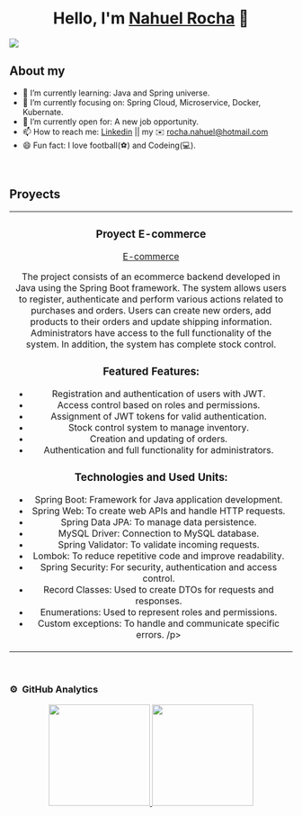 <div align="center">
<h1 align="center">Hello, I'm <a href="https://aristi.dev">Nahuel Rocha</a> 👋</h1>
</div>
<img src="https://i.imgur.com/weNbhGZ.png">

## About my

- 🌱 I’m currently learning: Java and Spring universe.
- 🎯 I’m currently focusing on: Spring Cloud, Microservice, Docker, Kubernate.
- 🤔 I’m currently open for: A new job opportunity.
- 📫 How to reach me: <a href="https://www.linkedin.com/in/rocha-nahuel" target="_blank">Linkedin</a> || my ✉️ rocha.nahuel@hotmail.com
- 😄 Fun fact: I love football(⚽) and Codeing(💻).
<br>

## <h2>Proyects</h2>
<table>
<tr>
<td width="100%">
<h3 align="center">Proyect E-commerce</h3>
<div align="center">
<a href="https://github.com/NahuelRocha/ProyectEcommerce" target="_blank">E-commerce</a>
<p>
The project consists of an ecommerce backend developed in Java using the Spring Boot framework. The system allows users to register, authenticate and perform various actions related to purchases and orders. Users can create new orders, add products to their orders and update shipping information. Administrators have access to the full functionality of the system. In addition, the system has complete stock control.

  <H3>Featured Features:</H3>

- Registration and authentication of users with JWT.
- Access control based on roles and permissions.
- Assignment of JWT tokens for valid authentication.
- Stock control system to manage inventory.
- Creation and updating of orders.
- Authentication and full functionality for administrators.

<H3>Technologies and Used Units:</H3>

- Spring Boot: Framework for Java application development.
- Spring Web: To create web APIs and handle HTTP requests.
- Spring Data JPA: To manage data persistence.
- MySQL Driver: Connection to MySQL database.
- Spring Validator: To validate incoming requests.
- Lombok: To reduce repetitive code and improve readability.
- Spring Security: For security, authentication and access control.
- Record Classes: Used to create DTOs for requests and responses.
- Enumerations: Used to represent roles and permissions.
- Custom exceptions: To handle and communicate specific errors.
  /p>
</div>                                                                            
</td>
</div>                                                             
</table>                                                                                 
</div>
<br>

### ⚙️ &nbsp;GitHub Analytics

<p align="center">
<a href="https://github.com/ArisGuimera">
  <img height="180em" src="https://github-readme-stats-eight-theta.vercel.app/api?username=ArisGuimera&show_icons=true&theme=algolia&include_all_commits=true&count_private=true"/>
  <img height="180em" src="https://github-readme-stats-eight-theta.vercel.app/api/top-langs/?username=ArisGuimera&layout=compact&langs_count=8&theme=algolia"/>
</a>
</p>
